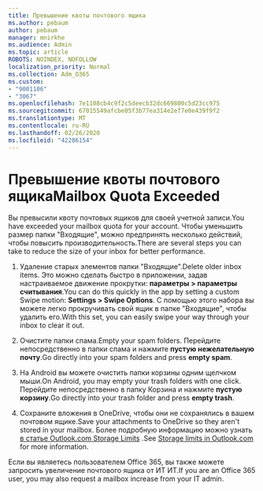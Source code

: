 ```yaml
---
title: Превышение квоты почтового ящика
ms.author: pebaum
author: pebaum
manager: mnirkhe
ms.audience: Admin
ms.topic: article
ROBOTS: NOINDEX, NOFOLLOW
localization_priority: Normal
ms.collection: Adm_O365
ms.custom:
- "9001106"
- "3067"
ms.openlocfilehash: 7e1108cb4c9f2c5deecb32dc669800c5d23cc975
ms.sourcegitcommit: 67015549afcbe05f3b77ea314e2ef7e0e439f9f2
ms.translationtype: MT
ms.contentlocale: ru-RU
ms.lasthandoff: 02/26/2020
ms.locfileid: "42286154"
---
```

# <a name="mailbox-quota-exceeded"></a><span data-ttu-id="7331c-102">Превышение квоты почтового ящика</span><span class="sxs-lookup"><span data-stu-id="7331c-102">Mailbox Quota Exceeded</span></span>

<span data-ttu-id="7331c-103">Вы превысили квоту почтовых ящиков для своей учетной записи.</span><span class="sxs-lookup"><span data-stu-id="7331c-103">You have exceeded your mailbox quota for your account.</span></span> <span data-ttu-id="7331c-104">Чтобы уменьшить размер папки "Входящие", можно предпринять несколько действий, чтобы повысить производительность.</span><span class="sxs-lookup"><span data-stu-id="7331c-104">There are several steps you can take to reduce the size of your inbox for better performance.</span></span>

1. <span data-ttu-id="7331c-105">Удаление старых элементов папки "Входящие".</span><span class="sxs-lookup"><span data-stu-id="7331c-105">Delete older inbox items.</span></span> <span data-ttu-id="7331c-106">Это можно сделать быстро в приложении, задав настраиваемое движение прокрутки: **параметры > параметры считывания**.</span><span class="sxs-lookup"><span data-stu-id="7331c-106">You can do this quickly in the app by setting a custom Swipe motion: **Settings > Swipe Options**.</span></span> <span data-ttu-id="7331c-107">С помощью этого набора вы можете легко прокручивать свой ящик в папке "Входящие", чтобы удалить его.</span><span class="sxs-lookup"><span data-stu-id="7331c-107">With this set, you can easily swipe your way through your inbox to clear it out.</span></span>

2. <span data-ttu-id="7331c-108">Очистите папки спама.</span><span class="sxs-lookup"><span data-stu-id="7331c-108">Empty your spam folders.</span></span> <span data-ttu-id="7331c-109">Перейдите непосредственно в папки спама и нажмите **пустую нежелательную почту**.</span><span class="sxs-lookup"><span data-stu-id="7331c-109">Go directly into your spam folders and press **empty spam**.</span></span>

3. <span data-ttu-id="7331c-110">На Android вы можете очистить папки корзины одним щелчком мыши.</span><span class="sxs-lookup"><span data-stu-id="7331c-110">On Android, you may empty your trash folders with one click.</span></span> <span data-ttu-id="7331c-111">Перейдите непосредственно в папку Корзина и нажмите **пустую корзину**.</span><span class="sxs-lookup"><span data-stu-id="7331c-111">Go directly into your trash folder and press **empty trash**.</span></span> 

4. <span data-ttu-id="7331c-112">Сохраните вложения в OneDrive, чтобы они не сохранялись в вашем почтовом ящике.</span><span class="sxs-lookup"><span data-stu-id="7331c-112">Save your attachments to OneDrive so they aren't stored in your mailbox.</span></span> <span data-ttu-id="7331c-113">Более подробную информацию можно узнать [в статье Outlook.com Storage Limits](https://support.office.com/article/storage-limits-in-outlook-com-7ac99134-69e5-4619-ac0b-2d313bba5e9e) .</span><span class="sxs-lookup"><span data-stu-id="7331c-113">See [Storage limits in Outlook.com](https://support.office.com/article/storage-limits-in-outlook-com-7ac99134-69e5-4619-ac0b-2d313bba5e9e) for more information.</span></span> 

<span data-ttu-id="7331c-114">Если вы являетесь пользователем Office 365, вы также можете запросить увеличение почтового ящика от ИТ ИТ.</span><span class="sxs-lookup"><span data-stu-id="7331c-114">If you are an Office 365 user, you may also request a mailbox increase from your IT admin.</span></span>